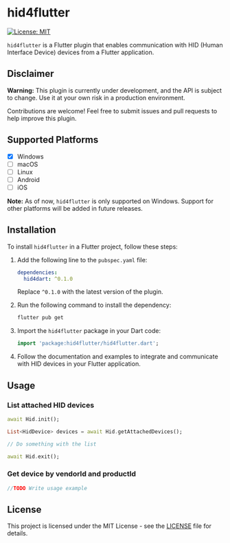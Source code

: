 # hid4flutter

[![License: MIT](https://img.shields.io/badge/License-MIT-purple.svg)](https://opensource.org/licenses/MIT)

`hid4flutter` is a Flutter plugin that enables communication with HID (Human Interface Device) devices from a Flutter application. 

## Disclaimer

**Warning:** This plugin is currently under development, and the API is subject to change. Use it at your own risk in a production environment.

Contributions are welcome! Feel free to submit issues and pull requests to help improve this plugin.

## Supported Platforms

- [x] Windows
- [ ] macOS
- [ ] Linux
- [ ] Android
- [ ] iOS

**Note:** As of now, `hid4flutter` is only supported on Windows. Support for other platforms will be added in future releases.

## Installation

To install `hid4flutter` in a Flutter project, follow these steps:

1. Add the following line to the `pubspec.yaml` file:

    ```yaml
    dependencies:
      hid4dart: ^0.1.0
    ```

    Replace `^0.1.0` with the latest version of the plugin.

2. Run the following command to install the dependency:

    ```bash
    flutter pub get
    ```

3. Import the `hid4flutter` package in your Dart code:

    ```dart
    import 'package:hid4flutter/hid4flutter.dart';
    ```

4. Follow the documentation and examples to integrate and communicate with HID devices in your Flutter application.

## Usage

### List attached HID devices

```dart
await Hid.init();

List<HidDevice> devices = await Hid.getAttachedDevices();

// Do something with the list

await Hid.exit();
```

### Get device by vendorId and productId

```dart
//TODO Write usage example
```

## License

This project is licensed under the MIT License - see the [LICENSE](LICENSE) file for details.